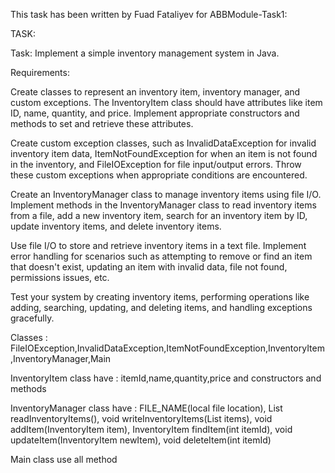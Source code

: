 This task has been written by Fuad Fataliyev for ABBModule-Task1:

TASK:

Task: Implement a simple inventory management system in Java.

 Requirements:

 Create classes to represent an inventory item, inventory manager, and custom exceptions. The InventoryItem class should have attributes like item ID, name, quantity, and price. Implement appropriate constructors and methods to set and retrieve these attributes. 

Create custom exception classes, such as InvalidDataException for invalid inventory item data, ItemNotFoundException for when an item is not found in the inventory, and FileIOException for file input/output errors. Throw these custom exceptions when appropriate conditions are encountered. 

Create an InventoryManager class to manage inventory items using file I/O. Implement methods in the InventoryManager class to read inventory items from a file, add a new inventory item, search for an inventory item by ID, update inventory items, and delete inventory items.

 Use file I/O to store and retrieve inventory items in a text file. Implement error handling for scenarios such as attempting to remove or find an item that doesn't exist, updating an item with invalid data, file not found, permissions issues, etc.

 Test your system by creating inventory items, performing operations like adding, searching, updating, and deleting items, and handling exceptions gracefully. 

Classes : FileIOException,InvalidDataException,ItemNotFoundException,InventoryItem,InventoryManager,Main 

InventoryItem class have : itemId,name,quantity,price and constructors and methods 

InventoryManager class have : FILE_NAME(local file location), List<InventoryItem> readInventoryItems(), void writeInventoryItems(List<InventoryItem> items), void addItem(InventoryItem item), InventoryItem findItem(int itemId), void updateItem(InventoryItem newItem), void deleteItem(int itemId) 

Main class use all method
